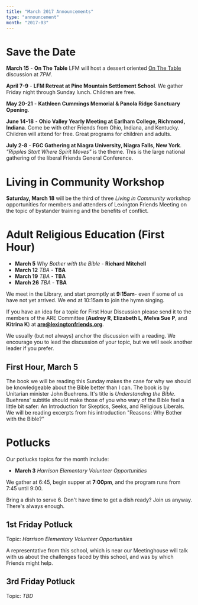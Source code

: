 ```yaml
---
title: "March 2017 Announcements"
type: "announcement"
month: "2017-03"
---
```


# Save the Date

**March 15** - **On The Table** LFM will host a dessert oriented [On The
Table](https://www.bgcf.org/onthetable) discussion at *7PM*.

**April 7-9** - **LFM Retreat at Pine Mountain Settlement School**.  We
gather Friday night through Sunday lunch.  Children are free.  

**May 20-21** - **Kathleen Cummings Memorial & Panola Ridge Sanctuary Opening**.  

**June 14-18** - **Ohio Valley Yearly Meeting at Earlham College, Richmond,
Indiana**.  Come be with other Friends from Ohio, Indiana, and Kentucky.
Children will attend for free.  Great programs for children and adults.

**July 2-8** - **FGC Gathering at Niagra University, Niagra Falls, New York**.
*"Ripples Start Where Spirit Moves"* is the theme.  This is the large national
gathering of the liberal Friends General Conference.

# Living in Community Workshop

**Saturday, March 18** will be the third of three *Living in Community*
workshop opportunities for members and attenders of Lexington Friends Meeting
on the topic of bystander training and the benefits of conflict.


# Adult Religious Education (First Hour)

* **March 5** *Why Bother with the Bible* - **Richard Mitchell**
* **March 12** *TBA* - **TBA**
* **March 19** *TBA* - **TBA**
* **March 26** *TBA* - **TBA**

We meet in the Library, and start promptly at **9:15am**- even if some of us have
not yet arrived.  We end at 10:15am to join the hymn singing.

If you have an idea for a topic for First Hour Discussion please send it to
the members of the ARE Committee (**Audrey R**, **Elizabeth L**, **Melva
Sue P**, and **Kitrina K**) at **are@lexingtonfriends.org**.

We usually (but not always) anchor the discussion with a reading.  We encourage
you to lead the discussion of your topic, but we will seek another leader if
you prefer.

## First Hour, March 5

The book we will be reading this Sunday makes the case for why we should be
knowledgeable about the Bible better than I can.  The book is by Unitarian
minister John Buehrens.  It's title is *Understanding the Bible*.  Buehrens'
subtitle should make those of you who wary of the Bible feel a little bit
safer: An Introduction for Skeptics, Seeks, and Religious Liberals.  We will
be reading excerpts from his introduction "Reasons: Why Bother with the
Bible?"


# Potlucks

Our potlucks topics for the month include:

* **March 3** *Harrison Elementary Volunteer Opportunities*

We gather at 6:45, begin supper at **7:00pm**, and the program runs from 7:45
until 9:00.

Bring a dish to serve 6. Don't have time to get a dish ready?  Join us anyway.
There's always enough.  

## 1st Friday Potluck


Topic: *Harrison Elementary Volunteer Opportunities*

A representative from this school, which is near our Meetinghouse will talk
with us about the challenges faced by this school, and was by which Friends
might help.

## 3rd Friday Potluck

Topic: *TBD*
